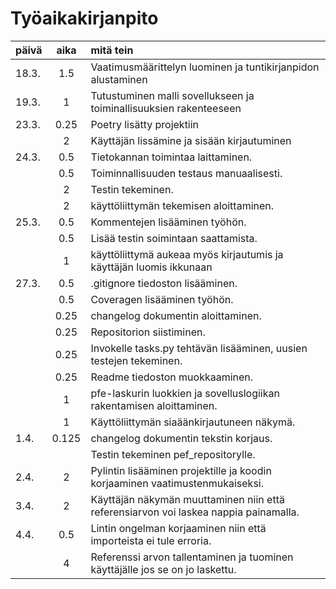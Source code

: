 # Työaikakirjanpito

| päivä | aika | mitä tein  |
| :-----|:----:|:-----|
| 18.3. | 1.5  | Vaatimusmäärittelyn luominen ja tuntikirjanpidon alustaminen |
| 19.3. |  1   | Tutustuminen malli sovellukseen ja toiminallisuuksien rakenteeseen |
| 23.3. | 0.25 | Poetry lisätty projektiin |
|       |  2   | Käyttäjän lissämine ja sisään kirjautuminen |
| 24.3. | 0.5  | Tietokannan toimintaa laittaminen. |
|       | 0.5  | Toiminnallisuuden testaus manuaalisesti. |
|       |  2   | Testin tekeminen. |
|       |  2   | käyttöliittymän tekemisen aloittaminen. |
| 25.3. | 0.5  | Kommentejen lisääminen työhön. |
|       | 0.5  | Lisää testin soimintaan saattamista. |
|       |  1   | käyttöliittymä aukeaa myös kirjautumis ja käyttäjän luomis ikkunaan |
| 27.3. | 0.5  | .gitignore tiedoston lisääminen. |
|       | 0.5  | Coveragen lisääminen työhön. |
|       | 0.25 | changelog dokumentin aloittaminen. |
|       | 0.25 | Repositorion siistiminen. |
|       | 0.25 | Invokelle tasks.py tehtävän lisääminen, uusien testejen tekeminen. |
|       | 0.25 | Readme tiedoston muokkaaminen. |
|       |  1   | pfe-laskurin luokkien ja sovelluslogiikan rakentamisen aloittaminen. |
|       |  1   | Käyttöliittymän siaäänkirjautuneen näkymä. |
| 1.4.  |0.125 | changelog dokumentin tekstin korjaus. |
|       |      | Testin tekeminen pef_repositorylle. |
| 2.4.  |  2   | Pylintin lisääminen projektille ja koodin korjaaminen vaatimustenmukaiseksi. |
| 3.4.  |  2   | Käyttäjän näkymän muuttaminen niin että referensiarvon voi laskea nappia painamalla. |
| 4.4.  | 0.5  | Lintin ongelman korjaaminen niin että importeista ei tule erroria. |
|       |  4   | Referenssi arvon tallentaminen ja tuominen käyttäjälle jos se on jo laskettu. |

